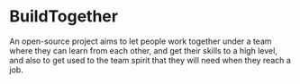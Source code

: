 # BuildTogether
An open-source project aims to let people work together under a team where they can learn from each other, and get their skills to a high level, and also to get used to the team spirit that they will need when they reach a job. 

